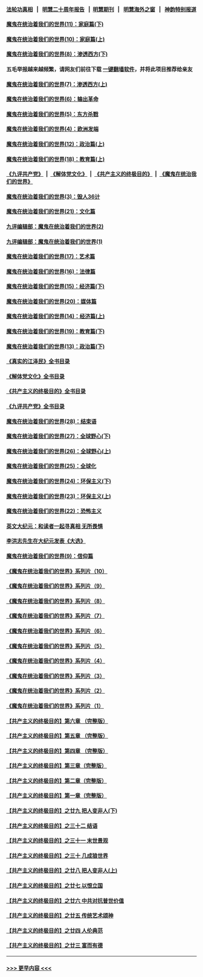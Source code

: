 #### [法轮功真相](https://github.com/gfw-breaker/truth/blob/master/README.md?t=0) &nbsp;&nbsp;|&nbsp;&nbsp; [明慧二十周年报告](https://github.com/gfw-breaker/mh-reports/blob/master/README.md?t=0) &nbsp;&nbsp;|&nbsp;&nbsp;[明慧期刊](https://github.com/gfw-breaker/mh-qikan) &nbsp;&nbsp;|&nbsp;&nbsp; [明慧海外之窗](https://github.com/gfw-breaker/mh-news/blob/master/README.md?t=0) &nbsp;&nbsp;|&nbsp;&nbsp; [神韵特别报道](https://github.com/gfw-breaker/mh-news/blob/master/shenyun.md?t=0)
#### [魔鬼在统治着我们的世界(11)：家庭篇(下)](../pages/nsc422/n10440961.md?t=12140601) 
#### [魔鬼在统治着我们的世界(10)：家庭篇(上)](../pages/nsc422/n10435448.md?t=12140601) 
#### [魔鬼在统治着我们的世界(8)：渗透西方(下)](../pages/nsc422/n10429603.md?t=12140601) 
#### 五毛举报越来越频繁，请网友们前往下载 [一键翻墙软件](https://github.com/gfw-breaker/ssr-accounts)，并将此项目推荐给亲友
#### [魔鬼在统治着我们的世界(7)：渗透西方(上)](../pages/nsc422/n10426013.md?t=12140601) 
#### [魔鬼在统治着我们的世界(6)：输出革命](../pages/nsc422/n10421536.md?t=12140601) 
#### [魔鬼在统治着我们的世界(5)：东方杀戮](../pages/nsc422/n10417707.md?t=12140601) 
#### [魔鬼在统治着我们的世界(4)：欧洲发端](../pages/nsc422/n10414890.md?t=12140601) 
#### [魔鬼在统治着我们的世界(12)：政治篇(上)](../pages/nsc422/n10444576.md?t=12140601) 
#### [魔鬼在统治着我们的世界(18)：教育篇(上)](../pages/nsc422/n10526970.md?t=12140601) 
#### [《九评共产党》](https://github.com/begood0513/9ping.md/blob/master/README.md) &nbsp;|&nbsp; [《解体党文化》](../../../../jtdwh.md/blob/master/README.md)  &nbsp;|&nbsp; [《共产主义的终极目的》](../../../../gczydzjmd.md/blob/master/README.md) &nbsp;|&nbsp; [《魔鬼在统治我们的世界》](../../../../mgztzwmdsj.md/blob/master/README.md) 
#### [魔鬼在统治着我们的世界(3)：毁人36计](../pages/nsc422/n10411583.md?t=12140601) 
#### [魔鬼在统治着我们的世界(21)：文化篇](../pages/nsc422/n10597706.md?t=12140601) 
#### [九评编辑部：魔鬼在统治着我们的世界(2)](../pages/nsc422/n10410036.md?t=12140601) 
#### [九评编辑部：魔鬼在统治着我们的世界(1)](../pages/nsc422/n10406825.md?t=12140601) 
#### [魔鬼在统治着我们的世界(17)：艺术篇](../pages/nsc422/n10499093.md?t=12140601) 
#### [魔鬼在统治着我们的世界(16)：法律篇](../pages/nsc422/n10485969.md?t=12140601) 
#### [魔鬼在统治着我们的世界(15)：经济篇(下)](../pages/nsc422/n10469975.md?t=12140601) 
#### [魔鬼在统治着我们的世界(20)：媒体篇](../pages/nsc422/n10586579.md?t=12140601) 
#### [魔鬼在统治着我们的世界(14)：经济篇(上)](../pages/nsc422/n10457370.md?t=12140601) 
#### [魔鬼在统治着我们的世界(19)：教育篇(下)](../pages/nsc422/n10564808.md?t=12140601) 
#### [魔鬼在统治着我们的世界(13)：政治篇(下)](../pages/nsc422/n10448270.md?t=12140601) 
#### [《真实的江泽民》全书目录](../pages/nsc422/n13721399.md?t=12140601) 
#### [《解体党文化》全书目录](../pages/nsc422/n13721157.md?t=12140601) 
#### [《共产主义的终极目的》全书目录](../pages/nsc422/n13721048.md?t=12140601) 
#### [《九评共产党》全书目录](../pages/nsc422/n13708085.md?t=12140601) 
#### [魔鬼在统治着我们的世界(28)：结束语](../pages/nsc422/n10936246.md?t=12140601) 
#### [魔鬼在统治着我们的世界(27)：全球野心(下)](../pages/nsc422/n10928319.md?t=12140601) 
#### [魔鬼在统治着我们的世界(26)：全球野心(上)](../pages/nsc422/n10900318.md?t=12140601) 
#### [魔鬼在统治着我们的世界(25)：全球化](../pages/nsc422/n10788205.md?t=12140601) 
#### [魔鬼在统治着我们的世界(24)：环保主义(下)](../pages/nsc422/n10695307.md?t=12140601) 
#### [魔鬼在统治着我们的世界(23)：环保主义(上)](../pages/nsc422/n10688613.md?t=12140601) 
#### [魔鬼在统治着我们的世界(22)：恐怖主义](../pages/nsc422/n10614727.md?t=12140601) 
#### [英文大纪元：和读者一起寻真相 无所畏惧](../pages/nsc422/n12542027.md?t=12140601) 
#### [李洪志先生在大纪元发表《大选》](../pages/nsc422/n12534746.md?t=12140601) 
#### [魔鬼在统治着我们的世界(9)：信仰篇](../pages/nsc422/n10432159.md?t=12140601) 
#### [《魔鬼在统治着我们的世界》系列片（10）](../pages/nsc422/n12292670.md?t=12140601) 
#### [《魔鬼在统治着我们的世界》系列片（9）](../pages/nsc422/n12290859.md?t=12140601) 
#### [《魔鬼在统治着我们的世界》系列片（8）](../pages/nsc422/n12287445.md?t=12140601) 
#### [《魔鬼在统治着我们的世界》系列片（7）](../pages/nsc422/n12283425.md?t=12140601) 
#### [《魔鬼在统治着我们的世界》系列片（6）](../pages/nsc422/n12282314.md?t=12140601) 
#### [《魔鬼在统治着我们的世界》系列片（5）](../pages/nsc422/n12281419.md?t=12140601) 
#### [《魔鬼在统治着我们的世界》系列片（4）](../pages/nsc422/n12274024.md?t=12140601) 
#### [《魔鬼在统治着我们的世界》系列片（3）](../pages/nsc422/n12271322.md?t=12140601) 
#### [《魔鬼在统治着我们的世界》系列片（2）](../pages/nsc422/n12269049.md?t=12140601) 
#### [《魔鬼在统治着我们的世界》系列片（1）](../pages/nsc422/n12267575.md?t=12140601) 
#### [【共产主义的终极目的】第六章 （完整版）](../pages/nsc422/n11428913.md?t=12140601) 
#### [【共产主义的终极目的】第五章 （完整版）](../pages/nsc422/n11428912.md?t=12140601) 
#### [【共产主义的终极目的】第四章 （完整版）](../pages/nsc422/n11428907.md?t=12140601) 
#### [【共产主义的终极目的】第三章（完整版）](../pages/nsc422/n11428848.md?t=12140601) 
#### [【共产主义的终极目的】第二章（完整版）](../pages/nsc422/n11428831.md?t=12140601) 
#### [【共产主义的终极目的】第一章（完整版）](../pages/nsc422/n11417651.md?t=12140601) 
#### [【共产主义的终极目的】之廿九 把人变非人(下)](../pages/nsc422/n11344140.md?t=12140601) 
#### [【共产主义的终极目的】之三十二 结语](../pages/nsc422/n11360535.md?t=12140601) 
#### [【共产主义的终极目的】之三十一 末世景观](../pages/nsc422/n11351129.md?t=12140601) 
#### [【共产主义的终极目的】之三十 几成狼世界](../pages/nsc422/n11348280.md?t=12140601) 
#### [【共产主义的终极目的】之廿八 把人变非人(上)](../pages/nsc422/n11340492.md?t=12140601) 
#### [【共产主义的终极目的】之廿七 以恨立国](../pages/nsc422/n11336944.md?t=12140601) 
#### [【共产主义的终极目的】之廿六 中共对抗普世价值](../pages/nsc422/n11324785.md?t=12140601) 
#### [【共产主义的终极目的】之廿五 传统艺术颂神](../pages/nsc422/n11296396.md?t=12140601) 
#### [【共产主义的终极目的】之廿四 人伦典范](../pages/nsc422/n11296397.md?t=12140601) 
#### [【共产主义的终极目的】之廿三 富而有德](../pages/nsc422/n11283598.md?t=12140601) 

----
#### [ >>> 更早内容 <<< ](../indexes/nsc422-earlier.md)
